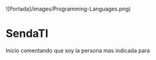 ![Portada]/images/Programming-Languages.png)

# SendaTI

Inicio comentando que soy la persona mas indicada para 